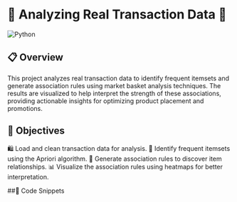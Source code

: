 # 🛒 Analyzing Real Transaction Data 🛒
![Python](https://img.shields.io/badge/Python-3.8+-blue.svg)

## 📋 Overview
This project analyzes real transaction data to identify frequent itemsets and generate association rules using market basket analysis techniques. The results are visualized to help interpret the strength of these associations, providing actionable insights for optimizing product placement and promotions.

## 🎯 Objectives
🛍️ Load and clean transaction data for analysis.
🧩 Identify frequent itemsets using the Apriori algorithm.
🔗 Generate association rules to discover item relationships.
📊 Visualize the association rules using heatmaps for better interpretation.

##🧩 Code Snippets



